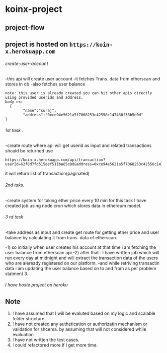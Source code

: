 # koinx-project
## project-flow 
## project is hosted on ```https://koin-x.herokuapp.com```
###### create-user-account
-this api will create user account
-it fetches Trans. data from etherscan and stores in db 
-also fetches user balance

``` https://koin-x.herokuapp.com/api/create-account
note: this user is already created you can hit other apis directly using provided userids and address.
body ex:
  {
        "name":"suraj",
        "address":"0xce94e5621a5f7068253c42558c147480f38b5e0d"
}
```

###### 1st task .
-create route where api will get userid as input and related transactions should be returned 
use
``` 
https://koin-x.herokuapp.com/api/transaction?userId=62f8d7fd515eef511ba85c8d&address=0xce94e5621a5f7068253c42558c147480f38b5e0d&page=0
```
it will return list of transaction(paginated)

###### 2nd taks.
-create system for taking ether price every 10 min 
for this task I have created job using node cron which stores data in ethereum model.

###### 3 rd task 
-take address as input and create get route for getting ether price and user balance by calculating it from trans. data of etherscan.

-1) so initially when user creates his account at that time i am fetching the user balance from etherscan api
-2) after that . I have written job which will run every day at midnight and will extract the transaction data of the users who are aleready registered on our platform.
-and while retriving transactin data i am updating the user balance based on to and from as per problem statment 3.

###### I have hoste project on heroku


## Note
1) I have assumed that I will be evaluted based on my logic and scalable folder structure.
2) I have not created any authetication or authorizatin mechanism or validation for shcema. by assuming that will not considered while evaluation
3) I have not written the test cases.
4) I could refactored more if i get more time.
